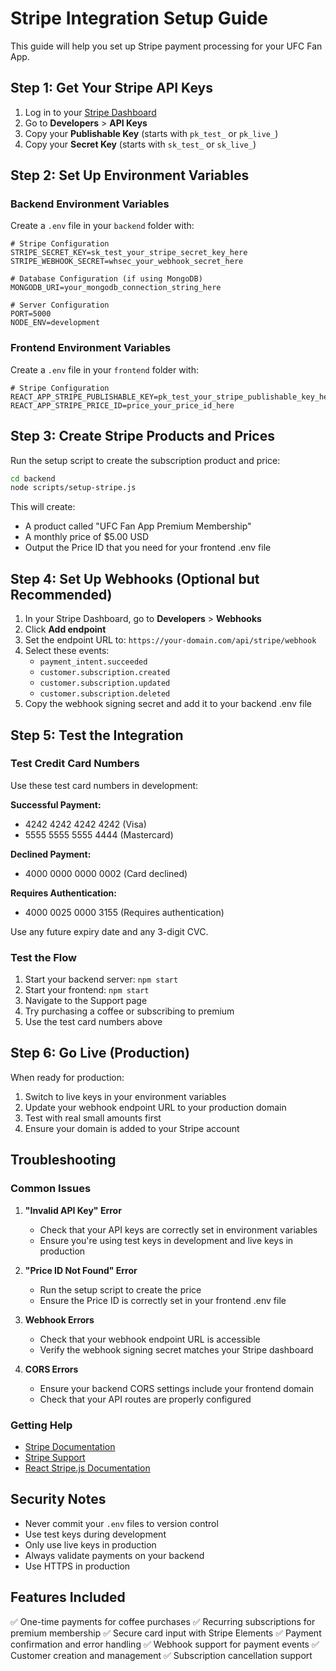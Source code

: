 # Stripe Integration Setup Guide

This guide will help you set up Stripe payment processing for your UFC Fan App.

## Step 1: Get Your Stripe API Keys

1. Log in to your [Stripe Dashboard](https://dashboard.stripe.com)
2. Go to **Developers** > **API Keys**
3. Copy your **Publishable Key** (starts with `pk_test_` or `pk_live_`)
4. Copy your **Secret Key** (starts with `sk_test_` or `sk_live_`)

## Step 2: Set Up Environment Variables

### Backend Environment Variables
Create a `.env` file in your `backend` folder with:

```env
# Stripe Configuration
STRIPE_SECRET_KEY=sk_test_your_stripe_secret_key_here
STRIPE_WEBHOOK_SECRET=whsec_your_webhook_secret_here

# Database Configuration (if using MongoDB)
MONGODB_URI=your_mongodb_connection_string_here

# Server Configuration
PORT=5000
NODE_ENV=development
```

### Frontend Environment Variables
Create a `.env` file in your `frontend` folder with:

```env
# Stripe Configuration
REACT_APP_STRIPE_PUBLISHABLE_KEY=pk_test_your_stripe_publishable_key_here
REACT_APP_STRIPE_PRICE_ID=price_your_price_id_here
```

## Step 3: Create Stripe Products and Prices

Run the setup script to create the subscription product and price:

```bash
cd backend
node scripts/setup-stripe.js
```

This will create:
- A product called "UFC Fan App Premium Membership"
- A monthly price of $5.00 USD
- Output the Price ID that you need for your frontend .env file

## Step 4: Set Up Webhooks (Optional but Recommended)

1. In your Stripe Dashboard, go to **Developers** > **Webhooks**
2. Click **Add endpoint**
3. Set the endpoint URL to: `https://your-domain.com/api/stripe/webhook`
4. Select these events:
   - `payment_intent.succeeded`
   - `customer.subscription.created`
   - `customer.subscription.updated`
   - `customer.subscription.deleted`
5. Copy the webhook signing secret and add it to your backend .env file

## Step 5: Test the Integration

### Test Credit Card Numbers
Use these test card numbers in development:

**Successful Payment:**
- 4242 4242 4242 4242 (Visa)
- 5555 5555 5555 4444 (Mastercard)

**Declined Payment:**
- 4000 0000 0000 0002 (Card declined)

**Requires Authentication:**
- 4000 0025 0000 3155 (Requires authentication)

Use any future expiry date and any 3-digit CVC.

### Test the Flow
1. Start your backend server: `npm start`
2. Start your frontend: `npm start`
3. Navigate to the Support page
4. Try purchasing a coffee or subscribing to premium
5. Use the test card numbers above

## Step 6: Go Live (Production)

When ready for production:

1. Switch to live keys in your environment variables
2. Update your webhook endpoint URL to your production domain
3. Test with real small amounts first
4. Ensure your domain is added to your Stripe account

## Troubleshooting

### Common Issues

1. **"Invalid API Key" Error**
   - Check that your API keys are correctly set in environment variables
   - Ensure you're using test keys in development and live keys in production

2. **"Price ID Not Found" Error**
   - Run the setup script to create the price
   - Ensure the Price ID is correctly set in your frontend .env file

3. **Webhook Errors**
   - Check that your webhook endpoint URL is accessible
   - Verify the webhook signing secret matches your Stripe dashboard

4. **CORS Errors**
   - Ensure your backend CORS settings include your frontend domain
   - Check that your API routes are properly configured

### Getting Help

- [Stripe Documentation](https://stripe.com/docs)
- [Stripe Support](https://support.stripe.com)
- [React Stripe.js Documentation](https://stripe.com/docs/stripe-js/react)

## Security Notes

- Never commit your `.env` files to version control
- Use test keys during development
- Only use live keys in production
- Always validate payments on your backend
- Use HTTPS in production

## Features Included

✅ One-time payments for coffee purchases
✅ Recurring subscriptions for premium membership
✅ Secure card input with Stripe Elements
✅ Payment confirmation and error handling
✅ Webhook support for payment events
✅ Customer creation and management
✅ Subscription cancellation support



